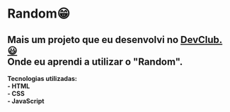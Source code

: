 <h1>Random😁</h1>

<h2>Mais um projeto que eu desenvolvi no <a href="https:devclub.com">DevClub.😃<br></a> Onde eu aprendi a utilizar o "Random".</h2>
<strong>Tecnologias utilizadas: <br>
- HTML <br>
- CSS <br>
- JavaScript
</strong>
